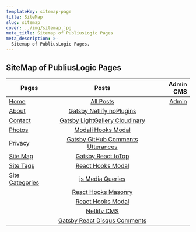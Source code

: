 ```yaml
---
templateKey: sitemap-page
title: SiteMap
slug: sitemap
cover: ../img/sitemap.jpg
meta_title: Sitemap of PubliusLogic Pages
meta_description: >-
  Sitemap of PubliusLogic Pages.
---
```


## SiteMap of PubliusLogic Pages

|  Pages | Posts  | Admin CMS  |
|----|:--------------------------:|---:|
| [Home](https://publiuslogic.com/)  | [All Posts](https://publiuslogic.com/blog)  | [Admin](/admin/#/collections/pages)  |
| [About](https://publiuslogic.com/about)  | [Gatsby Netlify noPlugins](https://publiuslogic.com//blog/gatsby-netlify-no-plugins/)  |   |
| [Contact](https://publiuslogic.com/contact)  | [Gatsby LightGallery Cloudinary](https://publiuslogic.com//blog/gatsby-lightgallery-cloudinary/)  |   |
| [Photos](https://publiuslogic.com/photos) | [Modali Hooks Modal](https://publiuslogic.com/blog/modali-hooks-modal/)  |   |
| [Privacy](https://publiuslogic.com/privacy) | [Gatsby GitHub Comments Utterances](https://publiuslogic.com/blog/gatsby-github-comments-utterances/)  |   |
| [Site Map](https://publiuslogic.com/sitemap)  | [Gatsby React toTop](https://publiuslogic.com/blog/gatsby-react-scroll-toTop/)  |   |
| [Site Tags](https://publiuslogic.com/blog/tags/)  | [React Hooks Modal](https://publiuslogic.com/blog/react-hooks-modal/)  |  |
| [Site Categories](https://publiuslogic.com/categories/) | [js Media Queries](https://publiuslogic.com/blog/js-media-queries/)  |   |
|   | [React Hooks Masonry](https://publiuslogic.com/blog/react-hooks-masonry/)  |   |
|   | [React Hooks Modal](https://publiuslogic.com/blog/react-hooks-modal)  |   |
|   | [Netlify CMS](https://publiuslogic.com/blog/netlify-cms)  |   |
|   | [Gatsby React Disqus Comments](https://publiuslogic.com/blog/gatsby-react-disqus-comments)  |   |
